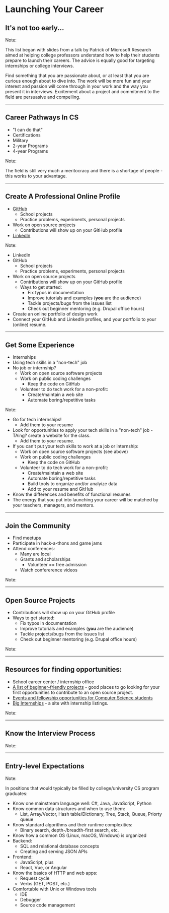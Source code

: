 # Launching Your Career

## It's not too early...

Note:

This list began with slides from a talk by Patrick of Microsoft Research aimed at helping college professors understand how to help their students prepare to launch their careers. The advice is equally good for targeting internships or college interviews.

Find something that you are passionate about, or at least that you are curious enough about to dive into. The work will be more fun and your interest and passion will come through in your work and the way you present it in interviews. Excitement about a project and commitment to the field are persuasive and compelling.

---

## Career Pathways In CS

* "I can do that"
* Certifications
* Military
* 2-year Programs
* 4-year Programs

Note:

The field is still very much a meritocracy and there is a shortage of people - this works to your advantage.

---

## Create A Professional Online Profile

* [GitHub][]
  - School projects
  - Practice problems, experiments, personal projects
* Work on open source projects
  - Contributions will show up on your GitHub profile
* [LinkedIn][]

[github]: <https://github.com>
[linkedin]: <https://linkedin.com>

Note:

* LinkedIn
* GitHub
  - School projects
  - Practice problems, experiments, personal projects
* Work on open source projects
  - Contributions will show up on your GitHub profile
  - Ways to get started:
    - Fix typos in documentation
    - Improve tutorials and examples (**you** are the audience)
    - Tackle projects/bugs from the issues list
    - Check out beginner mentoring (e.g. Drupal office hours)
* Create an online portfolio of design work
* Connect your GitHub and LinkedIn profiles, and your portfolio to your (online) resume.

---

## Get Some Experience

* Internships
* Using tech skills in a "non-tech" job
* No job or internship?
  - Work on open source software projects
  - Work on public coding challenges
    - Keep the code on GitHub
  - Volunteer to do tech work for a non-profit:
    - Create/maintain a web site
    - Automate boring/repetitive tasks

Note:

* Go for tech internships!
  - Add them to your resume
* Look for opportunities to apply your tech skills in a "non-tech" job - TAing? create a website for the class.
  - Add them to your resume.
* If you can't put your tech skills to work at a job or internship:
  - Work on open source software projects (see above)
  - Work on public coding challenges
    - Keep the code on GitHub
  - Volunteer to do tech work for a non-profit:
    - Create/maintain a web site
    - Automate boring/repetitive tasks
    - Build tools to organize and/or analyize data
    - Add to your resume and GitHub
* Know the differences and benefits of functional resumes
* The energy that you put into launching your career will be matched by your teachers, managers, and mentors.

---

## Join the Community

* Find meetups
* Participate in hack-a-thons and game jams
* Attend conferences:
  - Many are local
  - Grants and scholarships
    - Volunteer == free admission
  - Watch confererence videos

Note:

---

## Open Source Projects

* Contributions will show up on your GitHub profile
* Ways to get started:
  - Fix typos in documentation
  - Improve tutorials and examples (**you** are the audience)
  - Tackle projects/bugs from the issues list
  - Check out beginner mentoring (e.g. Drupal office hours)

Note:

---

## Resources for finding opportunities:

* School career center / internship office
* [A list of beginner-friendly projects](https://github.com/MunGell/awesome-for-beginners) - good places to go looking for your first opportunities to contribute to an open source project.
* [Events and fellowship opportunities for Computer Science students](https://github.com/anu0012/awesome-computer-science-opportunities)
* [Big Internships](https://www.biginternships.com) - a site with internship listings.

Note:

---

## Know the Interview Process

Note:

---

## Entry-level Expectations

Note:

In positions that would typically be filled by college/university CS program graduates:

* Know one mainstream language well: C#, Java, JavaScript, Python
* Know common data structures and when to use them:
  - List, Array/Vector, Hash table/Dictionary, Tree, Stack, Queue, Priorty queue
* Know standard algorithms and their runtime complexities:
  - Binary search, depth-/breadth-first search, etc.
* Know how a common OS (Linux, macOS, Windows) is organized
* Backend:
  - SQL and relational database concepts
  - Creating and serving JSON APIs
* Frontend:
  - JavaScript, plus
  - React, Vue, or Angular
* Know the basics of HTTP and web apps:
  - Request cycle
  - Verbs (GET, POST, etc.)
* Comfortable with Unix or Windows tools
  - IDE
  - Debugger
  - Source code management

